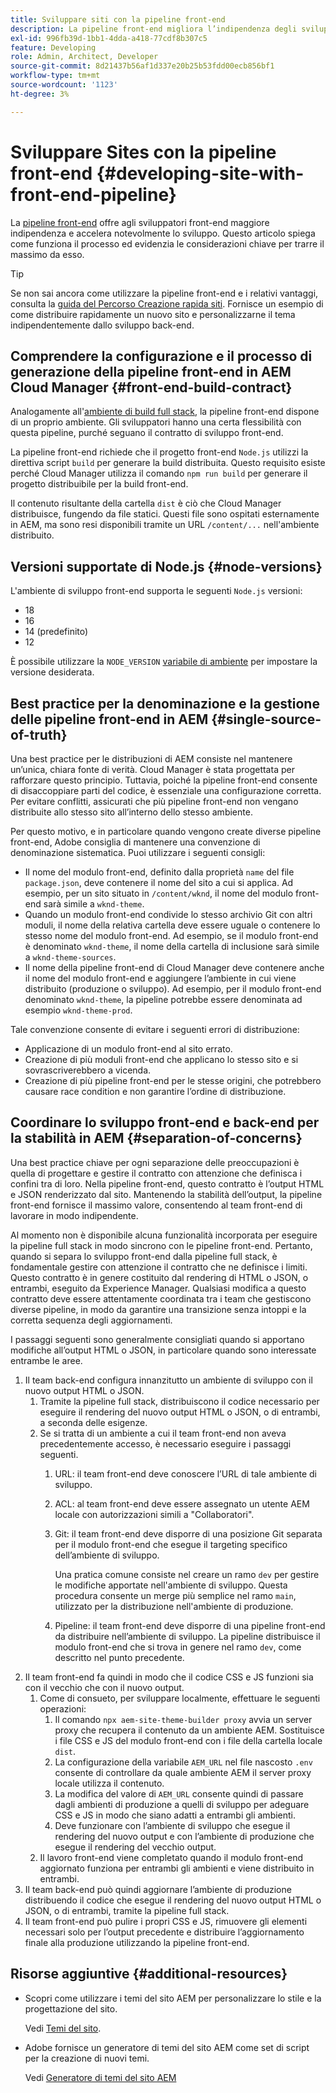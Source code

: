 ```yaml
---
title: Sviluppare siti con la pipeline front-end
description: La pipeline front-end migliora l’indipendenza degli sviluppatori e accelera il processo di sviluppo. Questo articolo illustra le considerazioni chiave per il processo di sviluppo front-end per garantire prestazioni ed efficienza ottimali.
exl-id: 996fb39d-1bb1-4dda-a418-77cdf8b307c5
feature: Developing
role: Admin, Architect, Developer
source-git-commit: 8d21437b56af1d337e20b25b53fdd00ecb856bf1
workflow-type: tm+mt
source-wordcount: '1123'
ht-degree: 3%

---
```



# Sviluppare Sites con la pipeline front-end {#developing-site-with-front-end-pipeline}

La [pipeline front-end](/help/implementing/cloud-manager/configuring-pipelines/introduction-ci-cd-pipelines.md#front-end) offre agli sviluppatori front-end maggiore indipendenza e accelera notevolmente lo sviluppo. Questo articolo spiega come funziona il processo ed evidenzia le considerazioni chiave per trarre il massimo da esso.

>[!TIP]
>
>Se non sai ancora come utilizzare la pipeline front-end e i relativi vantaggi, consulta la [guida del Percorso Creazione rapida siti](/help/journey-sites/quick-site/overview.md). Fornisce un esempio di come distribuire rapidamente un nuovo sito e personalizzarne il tema indipendentemente dallo sviluppo back-end.

## Comprendere la configurazione e il processo di generazione della pipeline front-end in AEM Cloud Manager {#front-end-build-contract}

Analogamente all&#39;[ambiente di build full stack](/help/implementing/cloud-manager/getting-access-to-aem-in-cloud/build-environment-details.md), la pipeline front-end dispone di un proprio ambiente. Gli sviluppatori hanno una certa flessibilità con questa pipeline, purché seguano il contratto di sviluppo front-end.

La pipeline front-end richiede che il progetto front-end `Node.js` utilizzi la direttiva script `build` per generare la build distribuita. Questo requisito esiste perché Cloud Manager utilizza il comando `npm run build` per generare il progetto distribuibile per la build front-end.

Il contenuto risultante della cartella `dist` è ciò che Cloud Manager distribuisce, fungendo da file statici. Questi file sono ospitati esternamente in AEM, ma sono resi disponibili tramite un URL `/content/...` nell&#39;ambiente distribuito.

## Versioni supportate di Node.js {#node-versions}

L&#39;ambiente di sviluppo front-end supporta le seguenti `Node.js` versioni:

<!-- * 23
* 22
* 20 -->
* 18
* 16
* 14 (predefinito)
* 12

È possibile utilizzare la `NODE_VERSION` [variabile di ambiente](/help/implementing/cloud-manager/environment-variables.md) per impostare la versione desiderata.

## Best practice per la denominazione e la gestione delle pipeline front-end in AEM {#single-source-of-truth}

Una best practice per le distribuzioni di AEM consiste nel mantenere un’unica, chiara fonte di verità. Cloud Manager è stata progettata per rafforzare questo principio. Tuttavia, poiché la pipeline front-end consente di disaccoppiare parti del codice, è essenziale una configurazione corretta. Per evitare conflitti, assicurati che più pipeline front-end non vengano distribuite allo stesso sito all’interno dello stesso ambiente.

Per questo motivo, e in particolare quando vengono create diverse pipeline front-end, Adobe consiglia di mantenere una convenzione di denominazione sistematica. Puoi utilizzare i seguenti consigli:

* Il nome del modulo front-end, definito dalla proprietà `name` del file `package.json`, deve contenere il nome del sito a cui si applica. Ad esempio, per un sito situato in `/content/wknd`, il nome del modulo front-end sarà simile a `wknd-theme`.
* Quando un modulo front-end condivide lo stesso archivio Git con altri moduli, il nome della relativa cartella deve essere uguale o contenere lo stesso nome del modulo front-end. Ad esempio, se il modulo front-end è denominato `wknd-theme`, il nome della cartella di inclusione sarà simile a `wknd-theme-sources`.
* Il nome della pipeline front-end di Cloud Manager deve contenere anche il nome del modulo front-end e aggiungere l’ambiente in cui viene distribuito (produzione o sviluppo). Ad esempio, per il modulo front-end denominato `wknd-theme`, la pipeline potrebbe essere denominata ad esempio `wknd-theme-prod`.

Tale convenzione consente di evitare i seguenti errori di distribuzione:

* Applicazione di un modulo front-end al sito errato.
* Creazione di più moduli front-end che applicano lo stesso sito e si sovrascriverebbero a vicenda.
* Creazione di più pipeline front-end per le stesse origini, che potrebbero causare race condition e non garantire l’ordine di distribuzione.

## Coordinare lo sviluppo front-end e back-end per la stabilità in AEM {#separation-of-concerns}

Una best practice chiave per ogni separazione delle preoccupazioni è quella di progettare e gestire il contratto con attenzione che definisca i confini tra di loro. Nella pipeline front-end, questo contratto è l’output HTML e JSON renderizzato dal sito. Mantenendo la stabilità dell’output, la pipeline front-end fornisce il massimo valore, consentendo al team front-end di lavorare in modo indipendente.

Al momento non è disponibile alcuna funzionalità incorporata per eseguire la pipeline full stack in modo sincrono con le pipeline front-end. Pertanto, quando si separa lo sviluppo front-end dalla pipeline full stack, è fondamentale gestire con attenzione il contratto che ne definisce i limiti. Questo contratto è in genere costituito dal rendering di HTML o JSON, o entrambi, eseguito da Experience Manager. Qualsiasi modifica a questo contratto deve essere attentamente coordinata tra i team che gestiscono diverse pipeline, in modo da garantire una transizione senza intoppi e la corretta sequenza degli aggiornamenti.

I passaggi seguenti sono generalmente consigliati quando si apportano modifiche all’output HTML o JSON, in particolare quando sono interessate entrambe le aree.

1. Il team back-end configura innanzitutto un ambiente di sviluppo con il nuovo output HTML o JSON.
   1. Tramite la pipeline full stack, distribuiscono il codice necessario per eseguire il rendering del nuovo output HTML o JSON, o di entrambi, a seconda delle esigenze.
   1. Se si tratta di un ambiente a cui il team front-end non aveva precedentemente accesso, è necessario eseguire i passaggi seguenti.
      1. URL: il team front-end deve conoscere l’URL di tale ambiente di sviluppo.
      1. ACL: al team front-end deve essere assegnato un utente AEM locale con autorizzazioni simili a &quot;Collaboratori&quot;.
      1. Git: il team front-end deve disporre di una posizione Git separata per il modulo front-end che esegue il targeting specifico dell’ambiente di sviluppo.

         Una pratica comune consiste nel creare un ramo `dev` per gestire le modifiche apportate nell&#39;ambiente di sviluppo. Questa procedura consente un merge più semplice nel ramo `main`, utilizzato per la distribuzione nell&#39;ambiente di produzione.

      1. Pipeline: il team front-end deve disporre di una pipeline front-end da distribuire nell’ambiente di sviluppo. La pipeline distribuisce il modulo front-end che si trova in genere nel ramo `dev`, come descritto nel punto precedente.
1. Il team front-end fa quindi in modo che il codice CSS e JS funzioni sia con il vecchio che con il nuovo output.
   1. Come di consueto, per sviluppare localmente, effettuare le seguenti operazioni:
      1. Il comando `npx aem-site-theme-builder proxy` avvia un server proxy che recupera il contenuto da un ambiente AEM. Sostituisce i file CSS e JS del modulo front-end con i file della cartella locale `dist`.
      1. La configurazione della variabile `AEM_URL` nel file nascosto `.env` consente di controllare da quale ambiente AEM il server proxy locale utilizza il contenuto.
      1. La modifica del valore di `AEM_URL` consente quindi di passare dagli ambienti di produzione a quelli di sviluppo per adeguare CSS e JS in modo che siano adatti a entrambi gli ambienti.
      1. Deve funzionare con l’ambiente di sviluppo che esegue il rendering del nuovo output e con l’ambiente di produzione che esegue il rendering del vecchio output.
   1. Il lavoro front-end viene completato quando il modulo front-end aggiornato funziona per entrambi gli ambienti e viene distribuito in entrambi.
1. Il team back-end può quindi aggiornare l’ambiente di produzione distribuendo il codice che esegue il rendering del nuovo output HTML o JSON, o di entrambi, tramite la pipeline full stack.
1. Il team front-end può pulire i propri CSS e JS, rimuovere gli elementi necessari solo per l’output precedente e distribuire l’aggiornamento finale alla produzione utilizzando la pipeline front-end.

## Risorse aggiuntive {#additional-resources}

* Scopri come utilizzare i temi del sito AEM per personalizzare lo stile e la progettazione del sito.

  Vedi [Temi del sito](/help/sites-cloud/administering/site-creation/site-themes.md).

* Adobe fornisce un generatore di temi del sito AEM come set di script per la creazione di nuovi temi.

  Vedi [Generatore di temi del sito AEM](https://github.com/adobe/aem-site-theme-builder)



